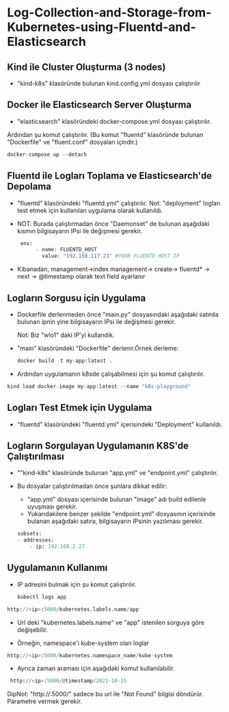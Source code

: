# Log-Collection-and-Storage-from-Kubernetes-using-Fluentd-and-Elasticsearch

## Kind ile Cluster Oluşturma (3 nodes)

- "kind-k8s" klasöründe bulunan kind.config.yml dosyası çalıştırılır

## Docker ile Elasticsearch Server Oluşturma

- "elasticsearch" klasöründeki docker-compose.yml dosyası çalıştırılır.

Ardından şu komut çalıştırılır. (Bu komut "fluentd" klasöründe bulunan "Dockerfile" ve "fluent.conf" dosyaları içindir.)

```python
docker-compose up --detach
```


## Fluentd ile Logları Toplama ve Elasticsearch'de Depolama

* "fluentd" klasöründeki "fluentd.yml" çalıştırılır. Not: "deployment" logları test etmek için kullanılan uygulama olarak kullanıldı.

* NOT: Burada çalıştırmadan önce "Daemonset" de bulunan aşağıdaki kısmın bilgisayarın IPsi ile değişmesi gerekir.
  
  ```python
   env:
        - name: FLUENTD_HOST
          value: "192.168.117.23" #YOUR FLUENTD HOST IP
  ```

* Kibanadan, management->index management-> create-> fluentd* -> next -> @timestamp olarak text field ayarlanır


## Logların Sorgusu için Uygulama

* Dockerfile derlenmeden önce "main.py" dosyasındaki aşağıdaki satırda bulunan ipnin yine bilgisayarın IPsi ile değişmesi gerekir. 
  
  Not: Biz "wlo1" daki IP'yi kullandık.

* "main" klasöründeki "Dockerfile" derlenir.Örnek derleme:
  ```python
  docker build -t my-app:latest .
  
  ```
* Ardından uygulamanın k8sde çalışabilmesi için şu komut çalıştırılır.

```python
kind load docker-image my-app:latest --name "k8s-playground" 
```


## Logları Test Etmek için Uygulama

* "fluentd" klasöründeki "fluentd.yml" içerisindeki "Deployment" kullanıldı. 



## Logların Sorgulayan Uygulamanın K8S'de Çalıştırılması

* ""kind-k8s" klasöründe bulunan "app.yml" ve "endpoint.yml" çalıştırılır.

* Bu dosyalar çalıştırılmadan önce şunlara dikkat edilir:
  - "app.yml" dosyası içerisinde bulunan "image" adı build edilenle uyuşması gerekir.
  - Yukarıdakilere benzer şekilde "endpoint.yml" dosyasının içerisinde bulanan aşağıdaki satıra, bilgisayarın IPsinin yazılıması gerekir.

  ```python
  subsets:
  - addresses:
      - ip: 192.168.2.27 
  ```


## Uygulamanın Kullanımı

* IP adresini bulmak için şu komut çalıştırılır.
  
  ```python
  kubectl logs app
  ```
  
```python
http://<ip>:5000/kubernetes.labels.name/app
```

* Url deki "kubernetes.labels.name" ve "app" istenilen sorguya göre değişebilir.

* Örneğin, namespace'i kube-system olan loglar

 ```python
 http://<ip>:5000/kubernetes.namespace_name/kube-system
 ```
* Ayrıca zaman araması için aşağıdaki komut kullanılabilir.
  
```python
 http://<ip>:5000/@timestamp/2021-10-15
 ```

 DipNot: "http://<ip>:5000/" sadece bu url ile "Not Found" bilgisi döndürür. Parametre vermek gerekir.
